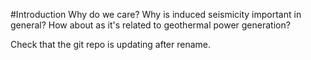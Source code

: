 #Introduction
Why do we care? Why is induced seismicity important in general? How about as it's related to geothermal power generation?

Check that the git repo is updating after rename.